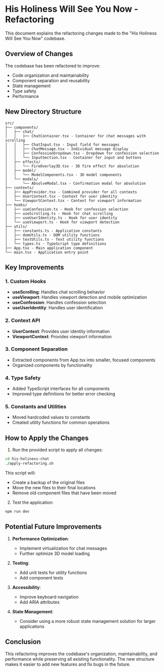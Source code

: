 # His Holiness Will See You Now - Refactoring

This document explains the refactoring changes made to the "His Holiness Will See You Now" codebase.

## Overview of Changes

The codebase has been refactored to improve:
- Code organization and maintainability
- Component separation and reusability
- State management
- Type safety
- Performance

## New Directory Structure

```
src/
├── components/
│   ├── chat/
│   │   ├── ChatContainer.tsx - Container for chat messages with scrolling
│   │   ├── ChatInput.tsx - Input field for messages
│   │   ├── ChatMessage.tsx - Individual message display
│   │   ├── ConfessionDropdown.tsx - Dropdown for confession selection
│   │   └── InputSection.tsx - Container for input and buttons
│   ├── effects/
│   │   └── FireOverlay3D.tsx - 3D fire effect for absolution
│   ├── model/
│   │   └── ModelComponents.tsx - 3D model components
│   └── modals/
│       └── AbsolveModal.tsx - Confirmation modal for absolution
├── contexts/
│   ├── AppProvider.tsx - Combined provider for all contexts
│   ├── UserContext.tsx - Context for user identity
│   └── ViewportContext.tsx - Context for viewport information
├── hooks/
│   ├── useConfession.ts - Hook for confession selection
│   ├── useScrolling.ts - Hook for chat scrolling
│   ├── useUserIdentity.ts - Hook for user identity
│   └── useViewport.ts - Hook for viewport detection
├── utils/
│   ├── constants.ts - Application constants
│   ├── domUtils.ts - DOM utility functions
│   ├── textUtils.ts - Text utility functions
│   └── types.ts - TypeScript type definitions
├── App.tsx - Main application component
└── main.tsx - Application entry point
```

## Key Improvements

### 1. Custom Hooks

- **useScrolling**: Handles chat scrolling behavior
- **useViewport**: Handles viewport detection and mobile optimization
- **useConfession**: Handles confession selection
- **useUserIdentity**: Handles user identification

### 2. Context API

- **UserContext**: Provides user identity information
- **ViewportContext**: Provides viewport information

### 3. Component Separation

- Extracted components from App.tsx into smaller, focused components
- Organized components by functionality

### 4. Type Safety

- Added TypeScript interfaces for all components
- Improved type definitions for better error checking

### 5. Constants and Utilities

- Moved hardcoded values to constants
- Created utility functions for common operations

## How to Apply the Changes

1. Run the provided script to apply all changes:

```bash
cd his-holiness-chat
./apply-refactoring.sh
```

This script will:
- Create a backup of the original files
- Move the new files to their final locations
- Remove old component files that have been moved

2. Test the application:

```bash
npm run dev
```

## Potential Future Improvements

1. **Performance Optimization**:
   - Implement virtualization for chat messages
   - Further optimize 3D model loading

2. **Testing**:
   - Add unit tests for utility functions
   - Add component tests

3. **Accessibility**:
   - Improve keyboard navigation
   - Add ARIA attributes

4. **State Management**:
   - Consider using a more robust state management solution for larger applications

## Conclusion

This refactoring improves the codebase's organization, maintainability, and performance while preserving all existing functionality. The new structure makes it easier to add new features and fix bugs in the future.
